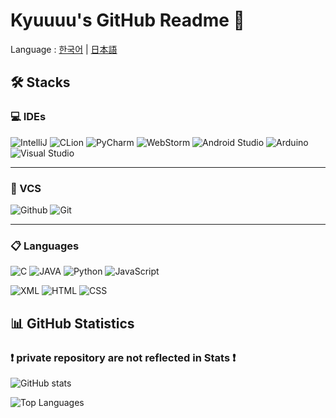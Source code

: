 # Kyuuuu's GitHub Readme 👋

Language :
[한국어](./ko/README.md) | [日本語](./ja/README.md)

## 🛠️ Stacks

### 💻 IDEs
![IntelliJ](https://img.shields.io/badge/IntelliJ_IDEA-%23007eff.svg?style=for-the-badge&logo=jetbrains&logoColor=%white)
![CLion](https://img.shields.io/badge/CLion-%2300d980.svg?style=for-the-badge&logo=clion&logoColor=white)
![PyCharm](https://img.shields.io/badge/PyCharm-%2300c4f4.svg?style=for-the-badge&logo=pycharm&logoColor=white)
![WebStorm](https://img.shields.io/badge/WebStorm-%23007dfe.svg?style=for-the-badge&logo=webstorm&logoColor=white)
![Android Studio](https://img.shields.io/badge/Android_Studio-%2334A853.svg?style=for-the-badge&logo=androidstudio&logoColor=white)
![Arduino](https://img.shields.io/badge/Arduino-%2300878F.svg?style=for-the-badge&logo=arduino&logoColor=white)
![Visual Studio](https://img.shields.io/badge/Visual_Stduio-%23cb95f8.svg?style=for-the-badge&logo=&logoColor=white)

----------

### 💾 VCS
![Github](https://img.shields.io/badge/GitHub-%23181717.svg?style=for-the-badge&logo=github&logoColor=white)
![Git](https://img.shields.io/badge/Git-%23F05032.svg?style=for-the-badge&logo=git&logoColor=white)

----------

### 📋 Languages
![C](https://img.shields.io/badge/C_Language-%23A8B9CC.svg?style=for-the-badge&logo=c&logoColor=white)
![JAVA](https://img.shields.io/badge/JAVA-%235259E3.svg?style=for-the-badge&logo=languagetool&logoColor=white)
![Python](https://img.shields.io/badge/Python-%233776AB.svg?style=for-the-badge&logo=python&logoColor=white)
![JavaScript](https://img.shields.io/badge/JavaScript-%23F7DF1E.svg?style=for-the-badge&logo=javascript&logoColor=white)

![XML](https://img.shields.io/badge/XML-%23005FAD.svg?style=for-the-badge&logo=htmx&logoColor=white)
![HTML](https://img.shields.io/badge/HTML-%23E34F26.svg?style=for-the-badge&logo=html5&logoColor=white)
![CSS](https://img.shields.io/badge/CSS-%231572B6.svg?style=for-the-badge&logo=css3&logoColor=white)

## 📊 GitHub Statistics
### ❗ private repository are not reflected in Stats ❗

![GitHub stats](https://github-readme-stats.vercel.app/api?username=kyuuuu-77&hide=contribs&count_private=true&show_icons=true)

![Top Languages](https://github-readme-stats.vercel.app/api/top-langs/?username=kyuuuu-77&count_private=true&show_icons=true)

[//]: # (![Top Languages]&#40;https://github-readme-stats.vercel.app/api/top-langs/?username=kyuuuu-77&layout=compact&count_private=true&show_icons=true&#41;)